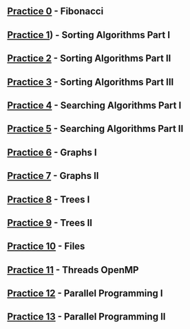 ## [Practice 0](./Practice%200/) - Fibonacci
## [Practice 1](./Practice%201/)) - Sorting Algorithms Part I
## [Practice 2](./Practice%202/) - Sorting Algorithms Part II
## [Practice 3](./Practice%203/) - Sorting Algorithms Part III
## [Practice 4](./Practice%204/) - Searching Algorithms Part I
## [Practice 5](./Practice%205/) - Searching Algorithms Part II
## [Practice 6](./Practice%206/) - Graphs I
## [Practice 7](./Practice%207/) - Graphs II
## [Practice 8](./Practice%208/) - Trees I
## [Practice 9]() - Trees II
## [Practice 10]() - Files
## [Practice 11]() - Threads OpenMP
## [Practice 12]() - Parallel Programming I
## [Practice 13]() - Parallel Programming II